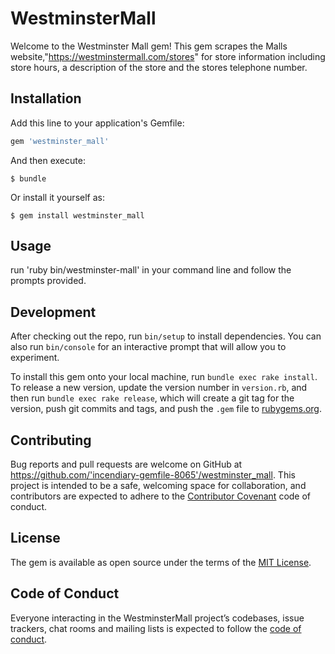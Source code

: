 # WestminsterMall

Welcome to the Westminster Mall gem! This gem scrapes the Malls website,"https://westminstermall.com/stores" for store information including store hours, a description of the store and the stores telephone number.


## Installation

Add this line to your application's Gemfile:

```ruby
gem 'westminster_mall'
```

And then execute:

    $ bundle

Or install it yourself as:

    $ gem install westminster_mall

## Usage

run 'ruby bin/westminster-mall' in your command line and follow the prompts provided.

## Development

After checking out the repo, run `bin/setup` to install dependencies. You can also run `bin/console` for an interactive prompt that will allow you to experiment.

To install this gem onto your local machine, run `bundle exec rake install`. To release a new version, update the version number in `version.rb`, and then run `bundle exec rake release`, which will create a git tag for the version, push git commits and tags, and push the `.gem` file to [rubygems.org](https://rubygems.org).

## Contributing

Bug reports and pull requests are welcome on GitHub at https://github.com/'incendiary-gemfile-8065'/westminster_mall. This project is intended to be a safe, welcoming space for collaboration, and contributors are expected to adhere to the [Contributor Covenant](http://contributor-covenant.org) code of conduct.

## License

The gem is available as open source under the terms of the [MIT License](https://opensource.org/licenses/MIT).

## Code of Conduct

Everyone interacting in the WestminsterMall project’s codebases, issue trackers, chat rooms and mailing lists is expected to follow the [code of conduct](https://github.com/'incendiary-gemfile-8065'/westminster_mall/blob/master/CODE_OF_CONDUCT.md).
